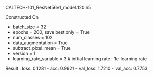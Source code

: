CALTECH-101_ResNet56v1_model.120.h5

Constructed On
 * batch_size = 32  
 * epochs = 200, save best only = True  
 * num_classes = 102  
 * data_augmentation = True  
 * subtract_pixel_mean = True  
 * version = 1  
 * learning_rate_variable = 3 # initial learning rate : 1e-learning rate

Result : loss: 0.1281 - acc: 0.9921 - val_loss: 1.7210 - val_acc: 0.7753
